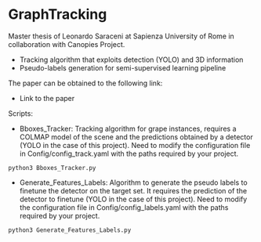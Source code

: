 # GraphTracking

Master thesis of Leonardo Saraceni at Sapienza University of Rome in collaboration with Canopies Project.

* Tracking algorithm that exploits detection (YOLO) and 3D information 
* Pseudo-labels generation for semi-supervised learning pipeline

The paper can be obtained to the following link:
* Link to the paper

Scripts:
* Bboxes_Tracker: Tracking algorithm for grape instances, requires a COLMAP model of the scene and the predictions obtained by a detector (YOLO in the case of this project). Need to modify the configuration file in Config/config_track.yaml with the paths required by your project.
```
python3 Bboxes_Tracker.py
```
* Generate_Features_Labels: Algorithm to generate the pseudo labels to finetune the detector on the target set. It requires the prediction of the detector to finetune (YOLO in the case of this project). Need to modify the configuration file in Config/config_labels.yaml with the paths required by your project.
```
python3 Generate_Features_Labels.py
```




